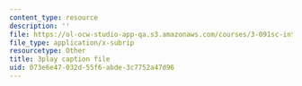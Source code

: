 ```yaml
---
content_type: resource
description: ''
file: https://ol-ocw-studio-app-qa.s3.amazonaws.com/courses/3-091sc-introduction-to-solid-state-chemistry-fall-2010/073e6e47032d55f6abde3c7752a47d96_zOOQALT2uu8.vtt
file_type: application/x-subrip
resourcetype: Other
title: 3play caption file
uid: 073e6e47-032d-55f6-abde-3c7752a47d96
---
```

